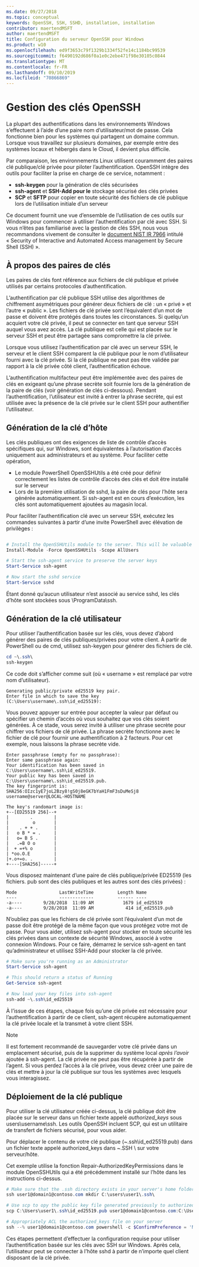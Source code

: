 ```yaml
---
ms.date: 09/27/2018
ms.topic: conceptual
keywords: OpenSSH, SSH, SSHD, installation, installation
contributor: maertendMSFT
author: maertendMSFT
title: Configuration du serveur OpenSSH pour Windows
ms.product: w10
ms.openlocfilehash: ed9f3653c79f1329b1334f52fe14c1184bc99539
ms.sourcegitcommit: f6490192d686f0a1e0c2ebe471f98e30105c0844
ms.translationtype: MT
ms.contentlocale: fr-FR
ms.lasthandoff: 09/10/2019
ms.locfileid: "70866869"
---
```

# <a name="openssh-key-management"></a>Gestion des clés OpenSSH

La plupart des authentifications dans les environnements Windows s’effectuent à l’aide d’une paire nom d’utilisateur/mot de passe.
Cela fonctionne bien pour les systèmes qui partagent un domaine commun. Lorsque vous travaillez sur plusieurs domaines, par exemple entre des systèmes locaux et hébergés dans le Cloud, il devient plus difficile.

Par comparaison, les environnements Linux utilisent couramment des paires clé publique/clé privée pour piloter l’authentification.
OpenSSH intègre des outils pour faciliter la prise en charge de ce service, notamment :

* __ssh-keygen__ pour la génération de clés sécurisées
* __ssh-agent__ et __SSH-Add pour le__ stockage sécurisé des clés privées
* __SCP__ et __SFTP__ pour copier en toute sécurité des fichiers de clé publique lors de l’utilisation initiale d’un serveur

Ce document fournit une vue d’ensemble de l’utilisation de ces outils sur Windows pour commencer à utiliser l’authentification par clé avec SSH. Si vous n’êtes pas familiarisé avec la gestion de clés SSH, nous vous recommandons vivement de consulter le [document NIST IR 7966](http://nvlpubs.nist.gov/nistpubs/ir/2015/NIST.IR.7966.pdf) intitulé « Security of Interactive and Automated Access management by Secure Shell (SSH) ».

## <a name="about-key-pairs"></a>À propos des paires de clés

Les paires de clés font référence aux fichiers de clé publique et privée utilisés par certains protocoles d’authentification. 

L’authentification par clé publique SSH utilise des algorithmes de chiffrement asymétriques pour générer deux fichiers de clé : un « privé » et l’autre « public ». Les fichiers de clé privée sont l’équivalent d’un mot de passe et doivent être protégés dans toutes les circonstances. Si quelqu’un acquiert votre clé privée, il peut se connecter en tant que serveur SSH auquel vous avez accès. La clé publique est celle qui est placée sur le serveur SSH et peut être partagée sans compromettre la clé privée.

Lorsque vous utilisez l’authentification par clé avec un serveur SSH, le serveur et le client SSH comparent la clé publique pour le nom d’utilisateur fourni avec la clé privée. Si la clé publique ne peut pas être validée par rapport à la clé privée côté client, l’authentification échoue. 

L’authentification multifacteur peut être implémentée avec des paires de clés en exigeant qu’une phrase secrète soit fournie lors de la génération de la paire de clés (voir génération de clés ci-dessous). Pendant l’authentification, l’utilisateur est invité à entrer la phrase secrète, qui est utilisée avec la présence de la clé privée sur le client SSH pour authentifier l’utilisateur. 

## <a name="host-key-generation"></a>Génération de la clé d’hôte

Les clés publiques ont des exigences de liste de contrôle d’accès spécifiques qui, sur Windows, sont équivalentes à l’autorisation d’accès uniquement aux administrateurs et au système. Pour faciliter cette opération, 

* Le module PowerShell OpenSSHUtils a été créé pour définir correctement les listes de contrôle d’accès des clés et doit être installé sur le serveur
* Lors de la première utilisation de sshd, la paire de clés pour l’hôte sera générée automatiquement. Si ssh-agent est en cours d’exécution, les clés sont automatiquement ajoutées au magasin local. 

Pour faciliter l’authentification clé avec un serveur SSH, exécutez les commandes suivantes à partir d’une invite PowerShell avec élévation de privilèges :

```powershell

# Install the OpenSSHUtils module to the server. This will be valuable when deploying user keys.
Install-Module -Force OpenSSHUtils -Scope AllUsers

# Start the ssh-agent service to preserve the server keys
Start-Service ssh-agent

# Now start the sshd service
Start-Service sshd
```

Étant donné qu’aucun utilisateur n’est associé au service sshd, les clés d’hôte sont stockées sous \ProgramData\ssh.


## <a name="user-key-generation"></a>Génération de la clé utilisateur

Pour utiliser l’authentification basée sur les clés, vous devez d’abord générer des paires de clés publiques/privées pour votre client. À partir de PowerShell ou de cmd, utilisez ssh-keygen pour générer des fichiers de clé.

```powershell
cd ~\.ssh\
ssh-keygen
```

Ce code doit s’afficher comme suit (où « username » est remplacé par votre nom d’utilisateur).

```
Generating public/private ed25519 key pair.
Enter file in which to save the key (C:\Users\username\.ssh\id_ed25519):
```

Vous pouvez appuyer sur entrée pour accepter la valeur par défaut ou spécifier un chemin d’accès où vous souhaitez que vos clés soient générées. À ce stade, vous serez invité à utiliser une phrase secrète pour chiffrer vos fichiers de clé privée.
La phrase secrète fonctionne avec le fichier de clé pour fournir une authentification à 2 facteurs. Pour cet exemple, nous laissons la phrase secrète vide. 

```
Enter passphrase (empty for no passphrase): 
Enter same passphrase again: 
Your identification has been saved in C:\Users\username\.ssh\id_ed25519.
Your public key has been saved in C:\Users\username\.ssh\id_ed25519.pub.
The key fingerprint is: 
SHA256:OIzc1yE7joL2Bzy8!gS0j8eGK7bYaH1FmF3sDuMeSj8 username@server@LOCAL-HOSTNAME

The key's randomart image is:
+--[ED25519 256]--+
|        .        |
|         o       |
|    . + + .      |
|   o B * = .     |
|   o= B S .      |
|   .=B O o       |
|  + =+% o        |
| *oo.O.E         |
|+.o+=o. .        |
+----[SHA256]-----+
```

Vous disposez maintenant d’une paire de clés publique/privée ED25519 (les fichiers. pub sont des clés publiques et les autres sont des clés privées) :

```
Mode                LastWriteTime         Length Name
----                -------------         ------ ----
-a----        9/28/2018  11:09 AM           1679 id_ed25519
-a----        9/28/2018  11:09 AM            414 id_ed25519.pub
```

N’oubliez pas que les fichiers de clé privée sont l’équivalent d’un mot de passe doit être protégé de la même façon que vous protégez votre mot de passe.
Pour vous aider, utilisez ssh-agent pour stocker en toute sécurité les clés privées dans un contexte de sécurité Windows, associé à votre connexion Windows. Pour ce faire, démarrez le service ssh-agent en tant qu’administrateur et utilisez SSH-Add pour stocker la clé privée. 

```powershell
# Make sure you're running as an Administrator
Start-Service ssh-agent

# This should return a status of Running
Get-Service ssh-agent

# Now load your key files into ssh-agent
ssh-add ~\.ssh\id_ed25519

```

À l’issue de ces étapes, chaque fois qu’une clé privée est nécessaire pour l’authentification à partir de ce client, ssh-agent récupère automatiquement la clé privée locale et la transmet à votre client SSH.

> [!NOTE]
> Il est fortement recommandé de sauvegarder votre clé privée dans un emplacement sécurisé, puis de la supprimer du système local *après l’avoir* ajoutée à ssh-agent.
> La clé privée ne peut pas être récupérée à partir de l’agent.
> Si vous perdez l’accès à la clé privée, vous devez créer une paire de clés et mettre à jour la clé publique sur tous les systèmes avec lesquels vous interagissez.

## <a name="deploying-the-public-key"></a>Déploiement de la clé publique

Pour utiliser la clé utilisateur créée ci-dessus, la clé publique doit être placée sur le serveur dans un fichier texte appelé *authorized_keys* sous users\username\ssh. Les outils OpenSSH incluent SCP, qui est un utilitaire de transfert de fichiers sécurisé, pour vous aider.

Pour déplacer le contenu de votre clé publique (~\.ssh\id_ed25519.pub) dans un fichier texte appelé authorized_keys dans ~\.SSH \ sur votre serveur/hôte.

Cet exemple utilise la fonction Repair-AuthorizedKeyPermissions dans le module OpenSSHUtils qui a été précédemment installé sur l’hôte dans les instructions ci-dessus.

```powershell
# Make sure that the .ssh directory exists in your server's home folder
ssh user1@domain1@contoso.com mkdir C:\users\user1\.ssh\

# Use scp to opy the public key file generated previously to authorized_keys on your server
scp C:\Users\user1\.ssh\id_ed25519.pub user1@domain1@contoso.com:C:\Users\user1\.ssh\authorized_keys

# Appropriately ACL the authorized_keys file on your server  
ssh --% user1@domain1@contoso.com powershell -c $ConfirmPreference = 'None'; Repair-AuthorizedKeyPermission C:\Users\user1\.ssh\authorized_keys
```

Ces étapes permettent d’effectuer la configuration requise pour utiliser l’authentification basée sur les clés avec SSH sur Windows.
Après cela, l’utilisateur peut se connecter à l’hôte sshd à partir de n’importe quel client disposant de la clé privée.

